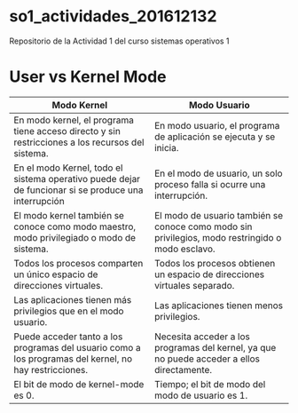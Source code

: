 # so1_actividades_201612132
Repositorio de la Actividad 1 del curso sistemas operativos 1

# 


# User vs Kernel Mode

| Modo Kernel   | Modo Usuario |
| ------------- | ------------- |
| En modo kernel, el programa tiene acceso directo y sin restricciones a los recursos del sistema. | En modo usuario, el programa de aplicación se ejecuta y se inicia. |
| En el modo Kernel, todo el sistema operativo puede dejar de funcionar si se produce una interrupción   | En el modo de usuario, un solo proceso falla si ocurre una interrupción.     |
| 	El modo kernel también se conoce como modo maestro, modo privilegiado o modo de sistema.  | El modo de usuario también se conoce como modo sin privilegios, modo restringido o modo esclavo.  |
| Todos los procesos comparten un único espacio de direcciones virtuales.  |   Todos los procesos obtienen un espacio de direcciones virtuales separado. |
|  Las aplicaciones tienen más privilegios que en el modo usuario. | Las aplicaciones tienen menos privilegios. |
| Puede acceder tanto a los programas del usuario como a los programas del kernel, no hay restricciones.  | Necesita acceder a los programas del kernel, ya que no puede acceder a ellos directamente.  |
| El bit de modo de kernel-mode es 0.  | Tiempo; el bit de modo del modo de usuario es 1. |

